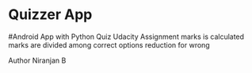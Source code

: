 # Quizzer App
#Android App with Python Quiz
Udacity Assignment
marks is calculated
marks are divided among correct options
reduction for wrong

Author
Niranjan B